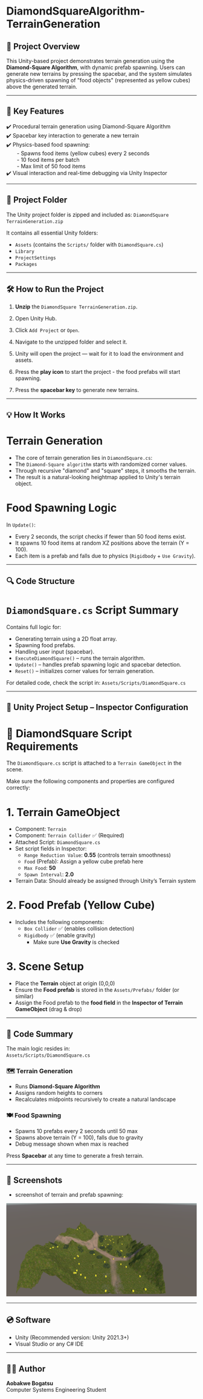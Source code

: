 # DiamondSquareAlgorithm-TerrainGeneration

## 📖 Project Overview

This Unity-based project demonstrates terrain generation using the **Diamond-Square Algorithm**, with dynamic prefab spawning. Users can generate new terrains by pressing the spacebar, and the system simulates physics-driven spawning of "food objects" (represented as yellow cubes) above the generated terrain.

---

## 🧠 Key Features

✔️ Procedural terrain generation using Diamond-Square Algorithm  
✔️ Spacebar key interaction to generate a new terrain  
✔️ Physics-based food spawning:  
  - Spawns food items (yellow cubes) every 2 seconds  
  - 10 food items per batch  
  - Max limit of 50 food items  
✔️ Visual interaction and real-time debugging via Unity Inspector  

---

## 📁 Project Folder

The Unity project folder is zipped and included as:
`DiamondSquare TerrainGeneration.zip`

It contains all essential Unity folders:
- `Assets` (contains the `Scripts/` folder with `DiamondSquare.cs`)
- `Library`
- `ProjectSettings`
- `Packages`

---

## 🛠️ How to Run the Project

1. **Unzip** the `DiamondSquare TerrainGeneration.zip`.
2. Open Unity Hub.
3. Click `Add Project` or `Open`.
4. Navigate to the unzipped folder and select it.
5. Unity will open the project — wait for it to load the environment and assets.

6. Press the **play icon** to start the project - the food prefabs will start spawning.
7. Press the **spacebar key** to generate new terrains.

---

## 💡 How It Works

# Terrain Generation #

- The core of terrain generation lies in `DiamondSquare.cs`:
- The `Diamond-Square algorithm` starts with randomized corner values.
- Through recursive "diamond" and "square" steps, it smooths the terrain.
- The result is a natural-looking heightmap applied to Unity's terrain object.

# Food Spawning Logic #

In `Update()`:
- Every 2 seconds, the script checks if fewer than 50 food items exist.
- It spawns 10 food items at random XZ positions above the terrain (Y = 100).
- Each item is a prefab and falls due to physics (`Rigidbody` + `Use Gravity`).

---

## 🔍 Code Structure

# `DiamondSquare.cs` Script Summary #

Contains full logic for:
- Generating terrain using a 2D float array.
- Spawning food prefabs.
- Handling user input (spacebar).
- `ExecuteDiamondSquare()` – runs the terrain algorithm.
- `Update()` – handles prefab spawning logic and spacebar detection.
- `Reset()` – initializes corner values for terrain generation.

For detailed code, check the script in:
`Assets/Scripts/DiamondSquare.cs`

---

## 🧱 Unity Project Setup – Inspector Configuration
# 🎯 DiamondSquare Script Requirements #
The `DiamondSquare.cs` script is attached to a `Terrain GameObject` in the scene.

Make sure the following components and properties are configured correctly:

# 1. Terrain GameObject #
- Component: `Terrain`
- Component: `Terrain Collider` ✅ (Required)
- Attached Script: `DiamondSquare.cs`
- Set script fields in Inspector:
  - `Range Reduction Value`: **0.55** (controls terrain smoothness)
  - `Food` (Prefab): Assign a yellow cube prefab here
  - `Max Food`: **50**
  - `Spawn Interval`: **2.0**
- Terrain Data: Should already be assigned through Unity’s Terrain system

# 2. Food Prefab (Yellow Cube) #
- Includes the following components:
  - `Box Collider` ✅ (enables collision detection)
  - `Rigidbody` ✅ (enable gravity)
    - Make sure **Use Gravity** is checked

# 3. Scene Setup #
- Place the **Terrain** object at origin (0,0,0)
- Ensure the **Food prefab** is stored in the `Assets/Prefabs/` folder (or similar)
- Assign the Food prefab to the **food field** in the **Inspector of Terrain GameObject** (drag & drop)

---

## 🧠 Code Summary

The main logic resides in:  
`Assets/Scripts/DiamondSquare.cs`

### 🗺️ Terrain Generation
- Runs **Diamond-Square Algorithm**
- Assigns random heights to corners
- Recalculates midpoints recursively to create a natural landscape

### 🍽️ Food Spawning
- Spawns 10 prefabs every 2 seconds until 50 max
- Spawns above terrain (Y = 100), falls due to gravity
- Debug message shown when max is reached

Press **Spacebar** at any time to generate a fresh terrain.

---

## 📸 Screenshots
- screenshot of terrain and prefab spawning:

![scene](scene.png)

---

## 💿 Software

- Unity (Recommended version: Unity 2021.3+)
- Visual Studio or any C# IDE

---

## 🙋‍♂️ Author

**Aobakwe Bogatsu**  
Computer Systems Engineering Student









